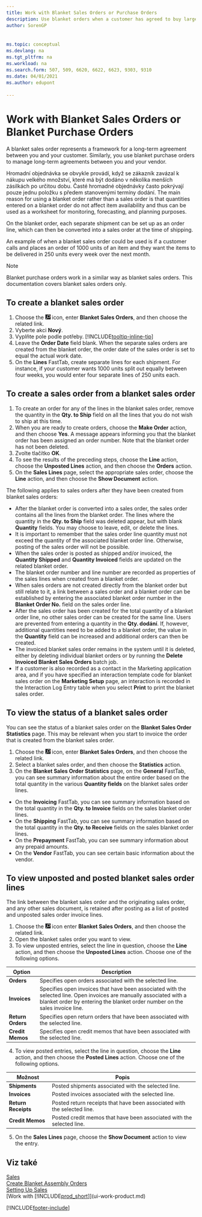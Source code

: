 ```yaml
---
title: Work with Blanket Sales Orders or Purchase Orders
description: Use blanket orders when a customer has agreed to buy large quantities that are to be delivered in several smaller shipments over a certain period of time. The same applies to purchasing.
author: SorenGP


ms.topic: conceptual
ms.devlang: na
ms.tgt_pltfrm: na
ms.workload: na
ms.search.form: 507, 509, 6620, 6622, 6623, 9303, 9310
ms.date: 04/01/2021
ms.author: edupont

---
```

# Work with Blanket Sales Orders or Blanket Purchase Orders

A blanket sales order represents a framework for a long-term agreement between you and your customer. Similarly, you use blanket purchase orders to manage long-term agreements between you and your vendor.

Hromadní objednávka se obvykle provádí, když se zákazník zavázal k nákupu velkého množství, které má být dodáno v několika menších zásilkách po určitou dobu. Časté hromadné objednávky často pokrývají pouze jednu položku s předem stanovenými termíny dodání. The main reason for using a blanket order rather than a sales order is that quantities entered on a blanket order do not affect item availability and thus can be used as a worksheet for monitoring, forecasting, and planning purposes.

On the blanket order, each separate shipment can be set up as an order line, which can then be converted into a sales order at the time of shipping.

An example of when a blanket sales order could be used is if a customer calls and places an order of 1000 units of an item and they want the items to be delivered in 250 units every week over the next month.

> [!NOTE]
> Blanket purchase orders work in a similar way as blanket sales orders. This documentation covers blanket sales orders only.

## To create a blanket sales order

1. Choose the ![Lightbulb that opens the Tell Me feature.](media/ui-search/search_small.png "Tell me what you want to do") icon, enter **Blanket Sales Orders**, and then choose the related link.
2. Vyberte akci **Nový**.
3. Vyplňte pole podle potřeby. [!INCLUDE[tooltip-inline-tip](includes/tooltip-inline-tip_md.md)]
4. Leave the **Order Date** field blank. When the separate sales orders are created from the blanket order, the order date of the sales order is set to equal the actual work date.
5. On the **Lines** FastTab, create separate lines for each shipment. For instance, if your customer wants 1000 units split out equally between four weeks, you would enter four separate lines of 250 units each.

## To create a sales order from a blanket sales order

1. To create an order for any of the lines in the blanket sales order, remove the quantity in the **Qty. to Ship** field on all the lines that you do not wish to ship at this time.
2. When you are ready to create orders, choose the **Make Order** action, and then choose **Yes**. A message appears informing you that the blanket order has been assigned an order number. Note that the blanket order has not been deleted.
3. Zvolte tlačítko **OK**.
4. To see the results of the preceding steps, choose the **Line** action, choose the **Unposted Lines** action, and then choose the **Orders** action.
5. On the **Sales Lines** page, select the appropriate sales order, choose the **Line** action, and then choose the **Show Document** action.

The following applies to sales orders after they have been created from blanket sales orders:

- After the blanket order is converted into a sales order, the sales order contains all the lines from the blanket order. The lines where the quantity in the **Qty. to Ship** field was deleted appear, but with blank **Quantity** fields. You may choose to leave, edit, or delete the lines.
- It is important to remember that the sales order line quantity must not exceed the quantity of the associated blanket order line. Otherwise, posting of the sales order will not be possible.
- When the sales order is posted as shipped and/or invoiced, the **Quantity Shipped** and **Quantity Invoiced** fields are updated on the related blanket order.
- The blanket order number and line number are recorded as properties of the sales lines when created from a blanket order.
- When sales orders are not created directly from the blanket order but still relate to it, a link between a sales order and a blanket order can be established by entering the associated blanket order number in the **Blanket Order No.** field on the sales order line.
- After the sales order has been created for the total quantity of a blanket order line, no other sales order can be created for the same line. Users are prevented from entering a quantity in the **Qty. dodání**. If, however, additional quantities need to be added to a blanket order, the value in the **Quantity** field can be increased and additional orders can then be created.
- The invoiced blanket sales order remains in the system until it is deleted, either by deleting individual blanket orders or by running the **Delete Invoiced Blanket Sales Orders** batch job.
- If a customer is also recorded as a contact in the Marketing application area, and if you have specified an interaction template code for blanket sales order on the **Marketing Setup** page, an interaction is recorded in the Interaction Log Entry table when you select **Print** to print the blanket sales order.

## To view the status of a blanket sales order
You can see the status of a blanket sales order on the **Blanket Sales Order Statistics** page. This may be relevant when you start to invoice the order that is created from the blanket sales order.

1. Choose the ![Lightbulb that opens the Tell Me feature.](media/ui-search/search_small.png "Tell me what you want to do") icon, enter **Blanket Sales Orders**, and then choose the related link.
2. Select a blanket sales order, and then choose the **Statistics** action.
3. On the **Blanket Sales Order Statistics** page, on the **General** FastTab, you can see summary information about the entire order based on the total quantity in the various **Quantity fields** on the blanket sales order lines.

- On the **Invoicing** FastTab, you can see summary information based on the total quantity in the **Qty. to Invoice** fields on the sales blanket order lines.
- On the **Shipping** FastTab, you can see summary information based on the total quantity in the **Qty. to Receive** fields on the sales blanket order lines.
- On the **Prepayment** FastTab, you can see summary information about any prepaid amounts.
- On the **Vendor** FastTab, you can see certain basic information about the vendor.

## To view unposted and posted blanket sales order lines
The link between the blanket sales order and the originating sales order, and any other sales document, is retained after posting as a list of posted and unposted sales order invoice lines.

1. Choose the ![Lightbulb that opens the Tell Me feature.](media/ui-search/search_small.png "Tell me what you want to do") icon enter **Blanket Sales Orders**, and then choose the related link.
2. Open the blanket sales order you want to view.
3. To view unposted entries, select the line in question, choose the **Line** action, and then choose the **Unposted Lines** action. Choose one of the following options.

|Option|Description|
|--|--|
|**Orders**|Specifies open orders associated with the selected line.|
|**Invoices**|Specifies open invoices that have been associated with the selected line. Open invoices are manually associated with a blanket order by entering the blanket order number on the sales invoice line.|
|**Return Orders**|Specifies open return orders that have been associated with the selected line.|
|**Credit Memos**|Specifies open credit memos that have been associated with the selected line.|

4. To view posted entries, select the line in question, choose the **Line** action, and then choose the **Posted Lines** action. Choose one of the following options.

| Možnost | Popis |
|---|----|
| **Shipments** | Posted shipments associated with the selected line. |
| **Invoices** | Posted invoices associated with the selected line. |
| **Return Receipts** | Posted return receipts that have been associated with the selected line. |
| **Credit Memos** | Posted credit memos that have been associated with the selected line. |

5. On the **Sales Lines** page, choose the **Show Document** action to view the entry.

## Viz také

[Sales](sales-manage-sales.md)  
[Create Blanket Assembly Orders](assembly-how-to-create-blanket-assembly-orders.md)  
[Setting Up Sales](sales-setup-sales.md)  
[Work with [!INCLUDE[prod_short](includes/prod_short.md)]](ui-work-product.md)


[!INCLUDE[footer-include](includes/footer-banner.md)]
